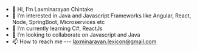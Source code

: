 - 👋 Hi, I’m Laxminarayan Chintake
- 👀 I’m interested in Java and Javascript Frameworks like Angular, React, Node, SpringBoot, Microservices etc
- 🌱 I’m currently learning C#, ReactJs
- 💞️ I’m looking to collaborate on Javascript and Java
- 📫 How to reach me --- laxminarayan.lexicon@gmail.com

<!---
lgchintake/lgchintake is a ✨ special ✨ repository because its `README.md` (this file) appears on your GitHub profile.
You can click the Preview link to take a look at your changes.
--->
